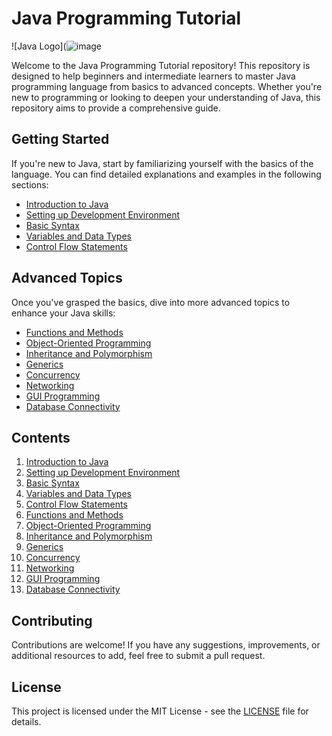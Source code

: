 # Java Programming Tutorial

![Java Logo](![image](https://github.com/ian7710/Java-Programming-Tutorial/assets/60393429/82ec4e50-25e8-4366-bfb7-caf2d1a6114f)

Welcome to the Java Programming Tutorial repository! This repository is designed to help beginners and intermediate learners to master Java programming language from basics to advanced concepts. Whether you're new to programming or looking to deepen your understanding of Java, this repository aims to provide a comprehensive guide.

## Getting Started

If you're new to Java, start by familiarizing yourself with the basics of the language. You can find detailed explanations and examples in the following sections:

- [Introduction to Java](#introduction-to-java)
- [Setting up Development Environment](#setting-up-development-environment)
- [Basic Syntax](#basic-syntax)
- [Variables and Data Types](#variables-and-data-types)
- [Control Flow Statements](#control-flow-statements)

## Advanced Topics

Once you've grasped the basics, dive into more advanced topics to enhance your Java skills:

- [Functions and Methods](#functions-and-methods)
- [Object-Oriented Programming](#object-oriented-programming)
- [Inheritance and Polymorphism](#inheritance-and-polymorphism)
- [Generics](#generics)
- [Concurrency](#concurrency)
- [Networking](#networking)
- [GUI Programming](#gui-programming)
- [Database Connectivity](#database-connectivity)

## Contents

1. [Introduction to Java](#introduction-to-java)
2. [Setting up Development Environment](#setting-up-development-environment)
3. [Basic Syntax](#basic-syntax)
4. [Variables and Data Types](#variables-and-data-types)
5. [Control Flow Statements](#control-flow-statements)
6. [Functions and Methods](#functions-and-methods)
7. [Object-Oriented Programming](#object-oriented-programming)
8. [Inheritance and Polymorphism](#inheritance-and-polymorphism)
9. [Generics](#generics)
10. [Concurrency](#concurrency)
11. [Networking](#networking)
12. [GUI Programming](#gui-programming)
13. [Database Connectivity](#database-connectivity)

## Contributing

Contributions are welcome! If you have any suggestions, improvements, or additional resources to add, feel free to submit a pull request. 

## License

This project is licensed under the MIT License - see the [LICENSE](LICENSE) file for details.
